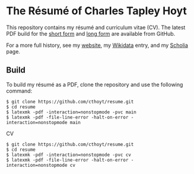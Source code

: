 # The Résumé of Charles Tapley Hoyt 

This repository contains my résumé and curriculum vitae (CV).
The latest PDF build for the [short form](https://github.com/cthoyt/resume/raw/master/main.pdf) and
[long form](https://github.com/cthoyt/resume/raw/master/cv.pdf) are available from GitHub.

For a more full history, see my [website](https://cthoyt.com), my [Wikidata](https://www.wikidata.org/wiki/Q47475003)
entry, and my [Scholia](https://tools.wmflabs.org/scholia/author/Q47475003) page.

## Build

To build my résumé as a PDF, clone the repository and use the following command:

```shell
$ git clone https://github.com/cthoyt/resume.git
$ cd resume
$ latexmk -pdf -interaction=nonstopmode -pvc main
$ latexmk -pdf -file-line-error -halt-on-error -interaction=nonstopmode main
```

CV

```shell
$ git clone https://github.com/cthoyt/resume.git
$ cd resume
$ latexmk -pdf -interaction=nonstopmode -pvc cv
$ latexmk -pdf -file-line-error -halt-on-error -interaction=nonstopmode cv
```
